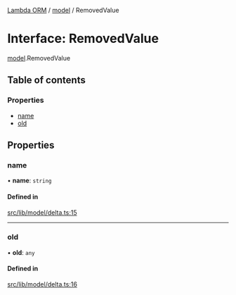 [Lambda ORM](../README.md) / [model](../modules/model.md) / RemovedValue

# Interface: RemovedValue

[model](../modules/model.md).RemovedValue

## Table of contents

### Properties

- [name](model.RemovedValue.md#name)
- [old](model.RemovedValue.md#old)

## Properties

### name

• **name**: `string`

#### Defined in

[src/lib/model/delta.ts:15](https://github.com/FlavioLionelRita/lambdaorm/blob/0fd718a/src/lib/model/delta.ts#L15)

___

### old

• **old**: `any`

#### Defined in

[src/lib/model/delta.ts:16](https://github.com/FlavioLionelRita/lambdaorm/blob/0fd718a/src/lib/model/delta.ts#L16)
